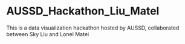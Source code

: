 # AUSSD_Hackathon_Liu_Matel
This is a data visualization hackathon hosted by AUSSD, collaborated between Sky Liu and Lonel Matei
